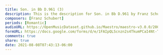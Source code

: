 ```yaml
---
title: Son. in Bb D.961 (3)
description: This is the description for Son. in Bb D.961 by Franz Schubert
composers: [Franz Schubert]
periods: [Romantic]
audioURL: https://OpenMusicDataset.github.io/Maestro/maestro-v3.0.0/2006/MIDI-Unprocessed_16_R2_2006_01_ORIG_MID--AUDIO_16_R2_2006_02_Track02_wav.midi
formURL: https://docs.google.com/forms/d/e/1FAIpQLScnzn2s4TkumPCaI4Nt-T7pXJ50fPf4w-6uA4Tfl_CgtsMMCA/viewform
comments: true
share: true
date: 2021-08-08T07:43:13-06:00
---
```

